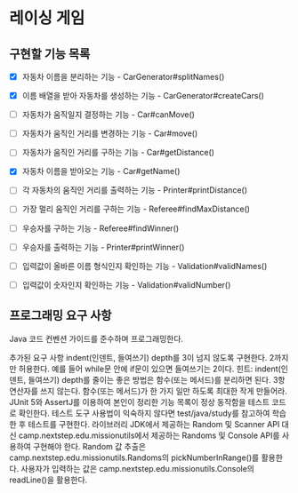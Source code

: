 # 레이싱 게임

## 구현할 기능 목록
- [x] 자동차 이름을 분리하는 기능 - CarGenerator#splitNames()
- [x] 이름 배열을 받아 자동차를 생성하는 기능 - CarGenerator#createCars()

- [ ] 자동차가 움직일지 결정하는 기능 - Car#canMove()
- [ ] 자동차가 움직인 거리를 변경하는 기능 - Car#move()
- [ ] 자동차가 움직인 거리를 구하는 기능 - Car#getDistance()
- [x] 자동차 이름을 받아오는 기능 - Car#getName()
- [ ] 각 자동차의 움직인 거리를 출력하는 기능 - Printer#printDistance()

- [ ] 가장 멀리 움직인 거리를 구하는 기능 - Referee#findMaxDistance()
- [ ] 우승자를 구하는 기능 - Referee#findWinner()
- [ ] 우승자를 출력하는 기능 - Printer#printWinner()

- [ ] 입력값이 올바른 이름 형식인지 확인하는 기능 - Validation#validNames()
- [ ] 입력값이 숫자인지 확인하는 기능 - Validation#validNumber()


## 프로그래밍 요구 사항
Java 코드 컨벤션 가이드를 준수하며 프로그래밍한다.

추가된 요구 사항
indent(인덴트, 들여쓰기) depth를 3이 넘지 않도록 구현한다. 2까지만 허용한다.
예를 들어 while문 안에 if문이 있으면 들여쓰기는 2이다.
힌트: indent(인덴트, 들여쓰기) depth를 줄이는 좋은 방법은 함수(또는 메서드)를 분리하면 된다.
3항 연산자를 쓰지 않는다.
함수(또는 메서드)가 한 가지 일만 하도록 최대한 작게 만들어라.
JUnit 5와 AssertJ를 이용하여 본인이 정리한 기능 목록이 정상 동작함을 테스트 코드로 확인한다.
테스트 도구 사용법이 익숙하지 않다면 test/java/study를 참고하여 학습한 후 테스트를 구현한다.
라이브러리
JDK에서 제공하는 Random 및 Scanner API 대신 camp.nextstep.edu.missionutils에서 제공하는 Randoms 및 Console API를 사용하여 구현해야 한다.
Random 값 추출은 camp.nextstep.edu.missionutils.Randoms의 pickNumberInRange()를 활용한다.
사용자가 입력하는 값은 camp.nextstep.edu.missionutils.Console의 readLine()을 활용한다.